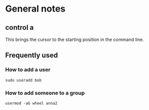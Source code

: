 # General notes

## control a

This brings the cursor to the starting position in the command line.

## Frequently used


### How to add a user

	sudo useradd bob

### How to add someone to a group

	usermod -aG wheel anna2